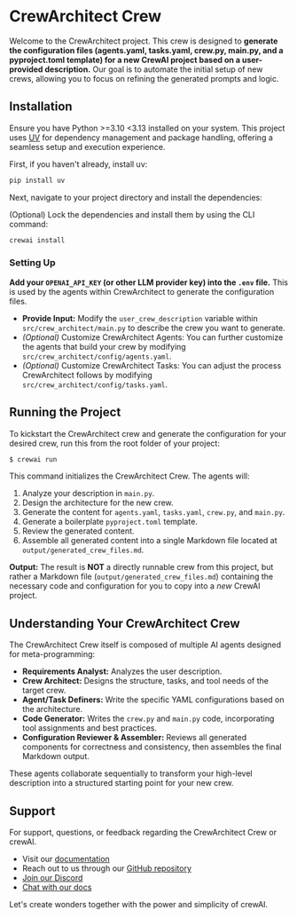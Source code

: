 # CrewArchitect Crew

Welcome to the CrewArchitect project. This crew is designed to **generate the configuration files (agents.yaml, tasks.yaml, crew.py, main.py, and a pyproject.toml template) for a new CrewAI project based on a user-provided description.** Our goal is to automate the initial setup of new crews, allowing you to focus on refining the generated prompts and logic.

## Installation

Ensure you have Python >=3.10 <3.13 installed on your system. This project uses [UV](https://docs.astral.sh/uv/) for dependency management and package handling, offering a seamless setup and execution experience.

First, if you haven't already, install uv:

```bash
pip install uv
```

Next, navigate to your project directory and install the dependencies:

(Optional) Lock the dependencies and install them by using the CLI command:
```bash
crewai install
```
### Setting Up

**Add your `OPENAI_API_KEY` (or other LLM provider key) into the `.env` file.** This is used by the agents within CrewArchitect to generate the configuration files.

-   **Provide Input:** Modify the `user_crew_description` variable within `src/crew_architect/main.py` to describe the crew you want to generate.
-   _(Optional)_ Customize CrewArchitect Agents: You can further customize the agents that build your crew by modifying `src/crew_architect/config/agents.yaml`.
-   _(Optional)_ Customize CrewArchitect Tasks: You can adjust the process CrewArchitect follows by modifying `src/crew_architect/config/tasks.yaml`.

## Running the Project

To kickstart the CrewArchitect crew and generate the configuration for your desired crew, run this from the root folder of your project:

```bash
$ crewai run
```

This command initializes the CrewArchitect Crew. The agents will:
1. Analyze your description in `main.py`.
2. Design the architecture for the new crew.
3. Generate the content for `agents.yaml`, `tasks.yaml`, `crew.py`, and `main.py`.
4. Generate a boilerplate `pyproject.toml` template.
5. Review the generated content.
6. Assemble all generated content into a single Markdown file located at `output/generated_crew_files.md`.

**Output:** The result is **NOT** a directly runnable crew from this project, but rather a Markdown file (`output/generated_crew_files.md`) containing the necessary code and configuration for you to copy into a *new* CrewAI project.

## Understanding Your CrewArchitect Crew

The CrewArchitect Crew itself is composed of multiple AI agents designed for meta-programming:

-   **Requirements Analyst:** Analyzes the user description.
-   **Crew Architect:** Designs the structure, tasks, and tool needs of the target crew.
-   **Agent/Task Definers:** Write the specific YAML configurations based on the architecture.
-   **Code Generator:** Writes the `crew.py` and `main.py` code, incorporating tool assignments and best practices.
-   **Configuration Reviewer & Assembler:** Reviews all generated components for correctness and consistency, then assembles the final Markdown output.

These agents collaborate sequentially to transform your high-level description into a structured starting point for your new crew.

## Support

For support, questions, or feedback regarding the CrewArchitect Crew or crewAI.
- Visit our [documentation](https://docs.crewai.com)
- Reach out to us through our [GitHub repository](https://github.com/joaomdmoura/crewai)
- [Join our Discord](https://discord.com/invite/X4JWnZnxPb)
- [Chat with our docs](https://chatg.pt/DWjSBZn)

Let's create wonders together with the power and simplicity of crewAI.
